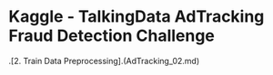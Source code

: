# Kaggle - TalkingData AdTracking Fraud Detection Challenge
.[2. Train Data Preprocessing].(AdTracking_02.md)
